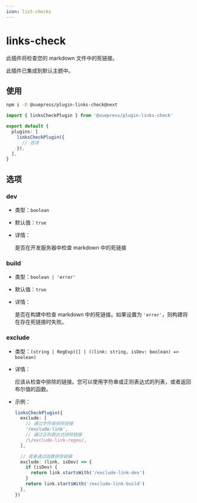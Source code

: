 ```yaml
---
icon: list-checks
---
```


# links-check

<NpmBadge package="@vuepress/plugin-links-check" />

此插件将检查您的 markdown 文件中的死链接。

此插件已集成到默认主题中。

## 使用

```bash
npm i -D @vuepress/plugin-links-check@next
```

```ts
import { linksCheckPlugin } from '@vuepress/plugin-links-check'

export default {
  plugins: [
    linksCheckPlugin({
      // 选项
    }),
  ],
}
```

## 选项

### dev

- 类型：`boolean`

- 默认值：`true`

- 详情：

  是否在开发服务器中检查 markdown 中的死链接

### build

- 类型：`boolean | 'error'`

- 默认值：`true`

- 详情：

  是否在构建中检查 markdown 中的死链接。如果设置为 `'error'`，则构建将在存在死链接时失败。

### exclude

- 类型：`(string | RegExp)[] | ((link: string, isDev: boolean) => boolean)`

- 详情：

  应该从检查中排除的链接。您可以使用字符串或正则表达式的列表，或者返回布尔值的函数。

- 示例：

  ```ts
  linksCheckPlugin({
    exclude: [
      // 通过字符串排除链接
      '/exclude-link',
      // 通过正则表达式排除链接
      /\/exclude-link-regex/,
    ],

    // 或者通过函数排除链接
    exclude: (link, isDev) => {
      if (isDev) {
        return link.startsWith('/exclude-link-dev')
      }
      return link.startsWith('/exclude-link-build')
    },
  })
  ```
